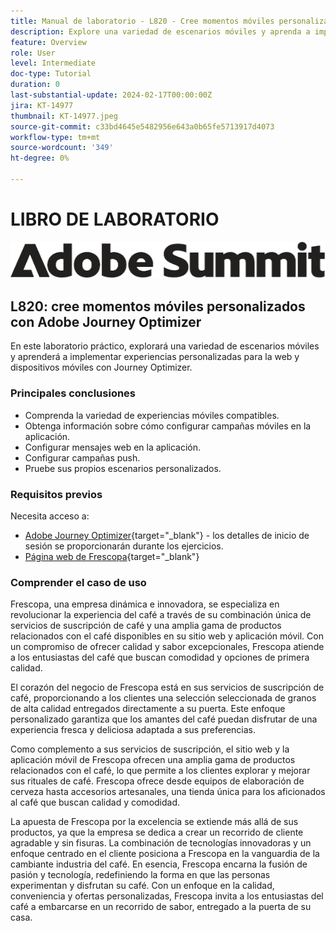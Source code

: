 ```yaml
---
title: Manual de laboratorio - L820 - Cree momentos móviles personalizados con Adobe Journey Optimizer
description: Explore una variedad de escenarios móviles y aprenda a implementar experiencias personalizadas para la web y dispositivos móviles con Journey Optimizer.
feature: Overview
role: User
level: Intermediate
doc-type: Tutorial
duration: 0
last-substantial-update: 2024-02-17T00:00:00Z
jira: KT-14977
thumbnail: KT-14977.jpeg
source-git-commit: c33bd4645e5482956e643a0b65fe5713917d4073
workflow-type: tm+mt
source-wordcount: '349'
ht-degree: 0%

---
```



# LIBRO DE LABORATORIO

![Adobe Summit: texto alternativo](/help/summit/l820-lab-workbook/assets/adobe-summit.png "Adobe Summit")


## L820: cree momentos móviles personalizados con Adobe Journey Optimizer

En este laboratorio práctico, explorará una variedad de escenarios móviles y aprenderá a implementar experiencias personalizadas para la web y dispositivos móviles con Journey Optimizer.

### Principales conclusiones

* Comprenda la variedad de experiencias móviles compatibles.
* Obtenga información sobre cómo configurar campañas móviles en la aplicación.
* Configurar mensajes web en la aplicación.
* Configurar campañas push.
* Pruebe sus propios escenarios personalizados.

### Requisitos previos

Necesita acceso a:

* [Adobe Journey Optimizer](https://experience.adobe.com/#/@techmarketingdemos/sname:summit-ajo-lab/journey-optimizer/home){target="_blank"}  - los detalles de inicio de sesión se proporcionarán durante los ejercicios.
* [Página web de Frescopa](https://dsn.adobe.com/web/adobe-summit-2024/home){target="_blank"}


### Comprender el caso de uso

Frescopa, una empresa dinámica e innovadora, se especializa en revolucionar la experiencia del café a través de su combinación única de servicios de suscripción de café y una amplia gama de productos relacionados con el café disponibles en su sitio web y aplicación móvil. Con un compromiso de ofrecer calidad y sabor excepcionales, Frescopa atiende a los entusiastas del café que buscan comodidad y opciones de primera calidad.

El corazón del negocio de Frescopa está en sus servicios de suscripción de café, proporcionando a los clientes una selección seleccionada de granos de alta calidad entregados directamente a su puerta. Este enfoque personalizado garantiza que los amantes del café puedan disfrutar de una experiencia fresca y deliciosa adaptada a sus preferencias.

Como complemento a sus servicios de suscripción, el sitio web y la aplicación móvil de Frescopa ofrecen una amplia gama de productos relacionados con el café, lo que permite a los clientes explorar y mejorar sus rituales de café. Frescopa ofrece desde equipos de elaboración de cerveza hasta accesorios artesanales, una tienda única para los aficionados al café que buscan calidad y comodidad.

La apuesta de Frescopa por la excelencia se extiende más allá de sus productos, ya que la empresa se dedica a crear un recorrido de cliente agradable y sin fisuras. La combinación de tecnologías innovadoras y un enfoque centrado en el cliente posiciona a Frescopa en la vanguardia de la cambiante industria del café.
En esencia, Frescopa encarna la fusión de pasión y tecnología, redefiniendo la forma en que las personas experimentan y disfrutan su café. Con un enfoque en la calidad, conveniencia y ofertas personalizadas, Frescopa invita a los entusiastas del café a embarcarse en un recorrido de sabor, entregado a la puerta de su casa.



